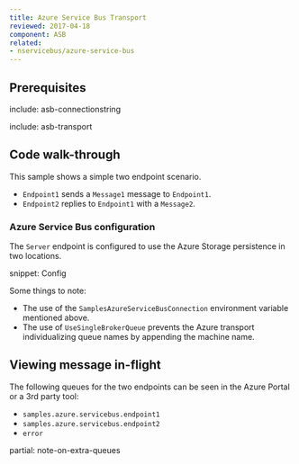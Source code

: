 ```yaml
---
title: Azure Service Bus Transport
reviewed: 2017-04-18
component: ASB
related:
- nservicebus/azure-service-bus
---
```



## Prerequisites

include: asb-connectionstring


include: asb-transport


## Code walk-through

This sample shows a simple two endpoint scenario.

 * `Endpoint1` sends a `Message1` message to `Endpoint1`.
 * `Endpoint2` replies to `Endpoint1` with a `Message2`.


### Azure Service Bus configuration

The `Server` endpoint is configured to use the Azure Storage persistence in two locations.

snippet: Config

Some things to note:

 * The use of the `SamplesAzureServiceBusConnection` environment variable mentioned above.
 * The use of `UseSingleBrokerQueue` prevents the Azure transport individualizing queue names by appending the machine name.


## Viewing message in-flight

The following queues for the two endpoints can be seen in the Azure Portal or a 3rd party tool:

- `samples.azure.servicebus.endpoint1`
- `samples.azure.servicebus.endpoint2`
- `error`

partial: note-on-extra-queues